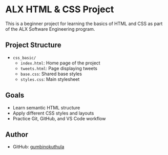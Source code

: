 # ALX HTML & CSS Project

This is a beginner project for learning the basics of HTML and CSS as part of the ALX Software Engineering program.

## Project Structure

- `css_basic/`
  - `index.html`: Home page of the project
  - `tweets.html`: Page displaying tweets
  - `base.css`: Shared base styles
  - `styles.css`: Main stylesheet

## Goals

- Learn semantic HTML structure
- Apply different CSS styles and layouts
- Practice Git, GitHub, and VS Code workflow

## Author

- GitHub: [gumbinokuthula](https://github.com/gumbinokuthula)
